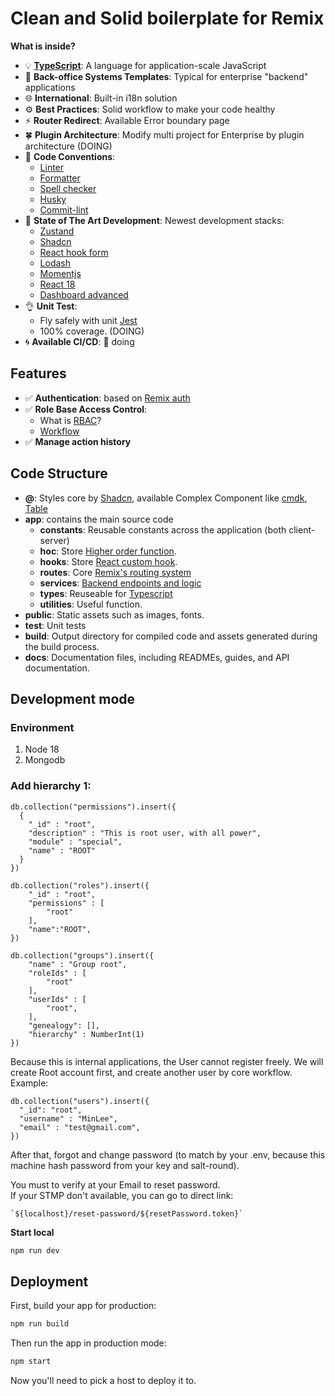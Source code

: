 # Clean and Solid boilerplate for Remix

**What is inside?**

- :bulb: [**TypeScript**](https://www.typescriptlang.org/): A language for application-scale JavaScript
- :heart_decoration: **Back-office Systems Templates**: Typical for enterprise "backend" applications
- :globe_with_meridians: **International**: Built-in i18n solution
- :gear: **Best Practices**: Solid workflow to make your code healthy
- :zap: **Router Redirect**: Available Error boundary page
- :four_leaf_clover: **Plugin Architecture**: Modify multi project for Enterprise by plugin architecture (DOING)
- :pencil: **Code Conventions**:
  - [Linter](https://eslint.org/)
  - [Formatter](https://prettier.io/)
  - [Spell checker](https://cspell.org/)
  - [Husky](https://typicode.github.io/husky/)
  - [Commit-lint](https://commitlint.js.org/)
- :rocket: **State of The Art Development**: Newest development stacks:
  - [Zustand](https://zustand-demo.pmnd.rs/)
  - [Shadcn](https://ui.shadcn.com/)
  - [React hook form](https://react-hook-form.com/)
  - [Lodash](https://lodash.com/)
  - [Momentjs](https://momentjs.com/)
  - [React 18](https://react.dev/blog/2022/03/29/react-v18)
  - [Dashboard advanced](https://tanstack.com/table/latest)
- :ok_hand: **Unit Test**:
  - Fly safely with unit [Jest](https://jestjs.io/)
  - 100% coverage. (DOING)
- :cyclone: **Available CI/CD**: :construction: doing

## Features

- :white_check_mark: **Authentication**: based on [Remix auth](https://github.com/sergiodxa/remix-auth)
- :white_check_mark: **Role Base Access Control**:
  - What is [RBAC](https://auth0.com/docs/manage-users/access-control/rbac)?
  - [Workflow](https://bootcamp.uxdesign.cc/designing-roles-and-permissions-ux-case-study-b1940f5a9aa)
- :white_check_mark: **Manage action history**

## Code Structure

- **@**: Styles core by [Shadcn](https://ui.shadcn.com/), available Complex Component like [cmdk](https://github.com/pacocoursey/cmdk), [Table](https://tanstack.com/table/latest)
- **app**: contains the main source code
  - **constants**: Reusable constants across the application (both client-server)
  - **hoc**: Store [Higher order function](https://en.wikipedia.org/wiki/Higher-order_function).
  - **hooks**: Store [React custom hook](https://react.dev/learn/reusing-logic-with-custom-hooks).
  - **routes**: Core [Remix's routing system](https://remix.run/docs/en/main/discussion/routes)
  - **services**: [Backend endpoints and logic](https://remix.run/docs/en/main/file-conventions/-server)
  - **types**: Reuseable for [Typescript](https://www.typescriptlang.org/)
  - **utilities**: Useful function.
- **public**: Static assets such as images, fonts.
- **test**: Unit tests
- **build**: Output directory for compiled code and assets generated during the build process.
- **docs**: Documentation files, including READMEs, guides, and API documentation.

## Development mode

### Environment

1. Node 18
2. Mongodb

### Add hierarchy 1:

```
db.collection("permissions").insert({
  {
    "_id" : "root",
    "description" : "This is root user, with all power",
    "module" : "special",
    "name" : "ROOT"
  }
})

db.collection("roles").insert({
    "_id" : "root",
    "permissions" : [
        "root"
    ],
    "name":"ROOT",
})

db.collection("groups").insert({
    "name" : "Group root",
    "roleIds" : [
        "root"
    ],
    "userIds" : [
        "root",
    ],
    "genealogy": [],
    "hierarchy" : NumberInt(1)
})
```

Because this is internal applications, the User cannot register freely. We will create Root account first, and create another user by core workflow. <br>
Example:

```
db.collection("users").insert({
  "_id": "root",
  "username" : "MinLee",
  "email" : "test@gmail.com",
})
```

After that, forgot and change password (to match by your .env, because this machine hash password from your key and salt-round).

You must to verify at your Email to reset password.<br>
If your STMP don't available, you can go to direct link:

```
`${localhost}/reset-password/${resetPassword.token}`
```

**Start local**

```sh
npm run dev
```

## Deployment

First, build your app for production:

```sh
npm run build
```

Then run the app in production mode:

```sh
npm start
```

Now you'll need to pick a host to deploy it to.
